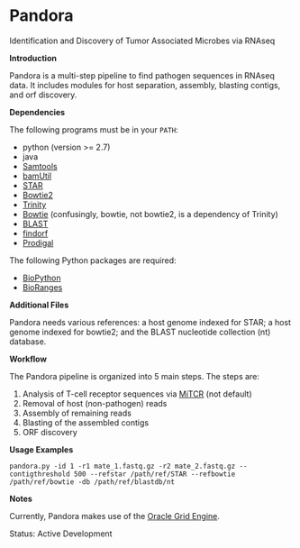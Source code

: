 Pandora
=======

Identification and Discovery of Tumor Associated Microbes via RNAseq

**Introduction**

Pandora is a multi-step pipeline to find pathogen sequences in RNAseq data. 
It includes modules for host separation, assembly, blasting contigs, and orf discovery.

**Dependencies**

The following programs must be in your `PATH`:

- python (version >= 2.7)
- java
- [Samtools](http://www.htslib.org/)
- [bamUtil](https://github.com/statgen/bamUtil)
- [STAR](https://github.com/alexdobin/STAR)
- [Bowtie2](http://bowtie-bio.sourceforge.net/bowtie2/index.shtml)
- [Trinity](https://github.com/trinityrnaseq/trinityrnaseq/wiki)
- [Bowtie](http://bowtie-bio.sourceforge.net/index.shtml) (confusingly, bowtie, not bowtie2, is a dependency of Trinity)
- [BLAST](http://www.ncbi.nlm.nih.gov/books/NBK279671/)
- [findorf](https://github.com/vsbuffalo/findorf)
- [Prodigal](http://prodigal.ornl.gov/)

The following Python packages are required:

- [BioPython](http://biopython.org/wiki/Main_Page)
- [BioRanges](https://github.com/vsbuffalo/BioRanges)

**Additional Files**

Pandora needs various references: a host genome indexed for STAR; a host genome indexed for bowtie2; and the BLAST nucleotide collection (nt) database.

**Workflow**

The Pandora pipeline is organized into 5 main steps. The steps are:

1. Analysis of T-cell receptor sequences via [MiTCR](http://www.nature.com/nmeth/journal/v10/n9/full/nmeth.2555.html) (not default)
2. Removal of host (non-pathogen) reads 
3. Assembly of remaining reads
4. Blasting of the assembled contigs
5. ORF discovery

**Usage Examples**

```
pandora.py -id 1 -r1 mate_1.fastq.gz -r2 mate_2.fastq.gz --contigthreshold 500 --refstar /path/ref/STAR --refbowtie /path/ref/bowtie -db /path/ref/blastdb/nt
```

**Notes**

Currently, Pandora makes use of the [Oracle Grid Engine](https://en.wikipedia.org/wiki/Oracle_Grid_Engine).

Status: Active Development
